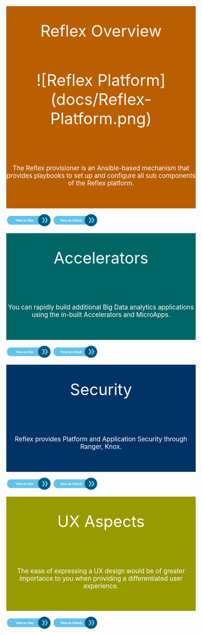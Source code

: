 


<div style="background-color:rgb(186,94,2); text-align:center; vertical-align: middle; padding:40px 0; font-size: 3em; color:white;">Reflex Overview</div>
<div style="background-color:rgb(186,94,2); text-align:center; vertical-align: middle; padding:40px 0; font-size: 3em; color:white;">
![Reflex Platform](docs/Reflex-Platform.png)</div>
<div style="background-color:rgb(186,94,2); text-align:center; vertical-align: middle; padding:40px 0; font-size: 1.2em; color:white;">

The Reflex provisioner is an Ansible-based mechanism that provides playbooks to set up and configure all sub components of the Reflex platform.</div>

[![button](docs/click-here-button.png)](https://guavusreflexplatform.gitbook.io/reflex-platform-overview/) [![button](docs/click-here-github.png)](https://github.com/abhilasha-garg-guavus/reflexPlatformOverview)

<div style="background-color:rgb(0,102,102); text-align:center; vertical-align: middle; padding:40px 0; font-size: 3em; color:white;">Accelerators</div>

<div style="background-color:rgb(0,102,102); text-align:center; vertical-align: middle; padding:40px 0; font-size: 1.2em; color:white;">


You can rapidly build additional Big Data analytics applications using the in-built Accelerators and MicroApps.</div>

[![button](docs/click-here-button.png)](https://guavusreflexplatform.gitbook.io/reflex-platform-accelerators/) [![button](docs/click-here-github.png)](https://github.com/abhilasha-garg-guavus/reflexPlatformAccelerators)


<div style="background-color:rgb(0,51,102); text-align:center; vertical-align: middle; padding:40px 0; font-size: 3em; color:white;">Security </div>

<div style="background-color:rgb(0,51,102); text-align:center; vertical-align: middle; padding:40px 0; font-size: 1.2em; color:white;">


Reflex provides Platform and Application Security through Ranger, Knox.
</div>

[![button](docs/click-here-button.png)](https://guavusreflexplatform.gitbook.io/security/) [![button](docs/click-here-github.png)](https://github.com/abhilasha-garg-guavus/ReflexSecurity)


<div style="background-color:rgb(153,153,0); text-align:center; vertical-align: middle; padding:40px 0; font-size: 3em; color:white;">UX Aspects</div>

<div style="background-color:rgb(153,153,0); text-align:center; vertical-align: middle; padding:40px 0; font-size: 1.2em; color:white;">

The ease of expressing a UX design would be of greater importance to you when providing a differentiated user experience.
</div>

[![button](docs/click-here-button.png)](https://guavusreflexplatform.gitbook.io/ux/) [![button](docs/click-here-github.png)](https://github.com/abhilasha-garg-guavus/UX)
